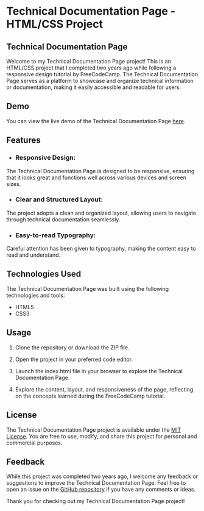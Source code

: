 # Technical Documentation Page - HTML/CSS Project
## Technical Documentation Page

Welcome to my Technical Documentation Page project! This is an HTML/CSS project that I completed two years ago while following a responsive design tutorial by FreeCodeCamp. The Technical Documentation Page serves as a platform to showcase and organize technical information or documentation, making it easily accessible and readable for users.

## Demo
You can view the live demo of the Technical Documentation Page [here](https://smircodes.github.io/Technical-Documentation-Page/).

## Features
- ### Responsive Design: 
The Technical Documentation Page is designed to be responsive, ensuring that it looks great and functions well across various devices and screen sizes.

- ### Clear and Structured Layout: 
The project adopts a clean and organized layout, allowing users to navigate through technical documentation seamlessly.

- ### Easy-to-read Typography: 
Careful attention has been given to typography, making the content easy to read and understand.

## Technologies Used
The Technical Documentation Page was built using the following technologies and tools:

- HTML5
- CSS3

## Usage
1. Clone the repository or download the ZIP file.

1. Open the project in your preferred code editor.

1. Launch the index.html file in your browser to explore the Technical Documentation Page.

1. Explore the content, layout, and responsiveness of the page, reflecting on the concepts learned during the FreeCodeCamp tutorial.

## License
The Technical Documentation Page project is available under the [MIT License](https://github.com/aaramiss/Technical-Documentation-Page/blob/main/LICENSE). You are free to use, modify, and share this project for personal and commercial purposes.

## Feedback
While this project was completed two years ago, I welcome any feedback or suggestions to improve the Technical Documentation Page. Feel free to open an issue on the [GitHub repository](https://github.com/aaramiss/Technical-Documentation-Page/issues) if you have any comments or ideas.

Thank you for checking out my Technical Documentation Page project!
